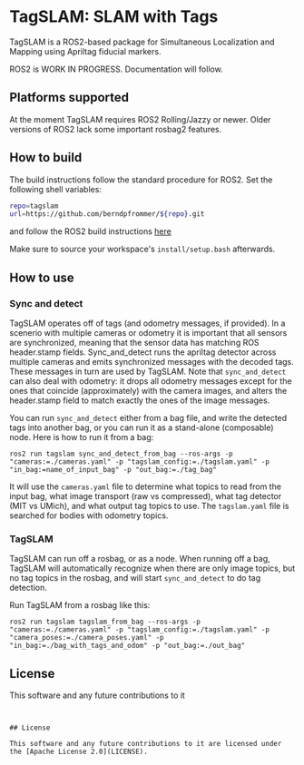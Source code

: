 # TagSLAM: SLAM with Tags

TagSLAM is a ROS2-based package for Simultaneous Localization and
Mapping using Apriltag fiducial markers.

ROS2 is WORK IN PROGRESS. Documentation will follow.

## Platforms supported

At the moment TagSLAM requires ROS2 Rolling/Jazzy or newer.
Older versions of ROS2 lack some important rosbag2 features.

## How to build

The build instructions follow the standard procedure for ROS2. Set the following shell variables:

```bash
repo=tagslam
url=https://github.com/berndpfrommer/${repo}.git
```

and follow the ROS2 build instructions [here](https://github.com/ros-misc-utilities/.github/blob/master/docs/build_ros_repository.md)

Make sure to source your workspace's ``install/setup.bash`` afterwards.


## How to use


### Sync and detect

TagSLAM operates off of tags (and odometry messages, if provided). In a scenerio with multiple cameras or odometry it is important
that all sensors are synchronized, meaning that the sensor data has matching ROS header.stamp fields.
Sync_and_detect runs the apriltag detector across multiple cameras and emits synchronized messages with the decoded tags.
These messages in turn are used by TagSLAM. Note that ``sync_and_detect`` can also deal with odometry:
it drops all odometry messages except for the ones that coincide (approximately) with the camera images, and alters the header.stamp
field to match exactly the ones of the image messages.

You can run ``sync_and_detect`` either from a bag file, and write the
detected tags into another bag, or you can run it as a stand-alone (composable) node.
Here is how to run it from a bag:
```
ros2 run tagslam sync_and_detect_from_bag --ros-args -p "cameras:=./cameras.yaml" -p "tagslam_config:=./tagslam.yaml" -p "in_bag:=name_of_input_bag" -p "out_bag:=./tag_bag"
```
It will use the ``cameras.yaml`` file to determine what topics to read from the input bag, what image transport (raw vs compressed), what tag detector
(MIT vs UMich), and what output tag topics to use. The ``tagslam.yaml`` file is searched for bodies with odometry topics.

### TagSLAM

TagSLAM can run off a rosbag, or as a node. When running off a bag, TagSLAM will automatically recognize when there are only
image topics, but no tag topics in the rosbag, and will start ``sync_and_detect`` to do tag detection.

Run TagSLAM from a rosbag like this:
```
ros2 run tagslam tagslam_from_bag --ros-args -p "cameras:=./cameras.yaml" -p "tagslam_config:=./tagslam.yaml" -p "camera_poses:=./camera_poses.yaml" -p "in_bag:=./bag_with_tags_and_odom" -p "out_bag:=./out_bag"
```


## License

This software and any future contributions to it 
```


## License

This software and any future contributions to it are licensed under
the [Apache License 2.0](LICENSE).

